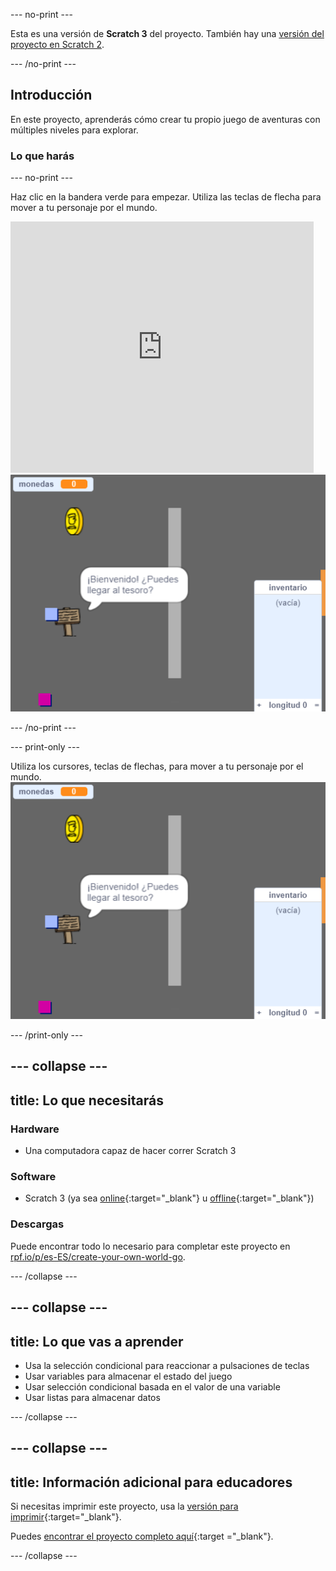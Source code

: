 --- no-print ---

Esta es una versión de **Scratch 3** del proyecto. También hay una [versión del proyecto en Scratch 2](https://projects.raspberrypi.org/es-ES/projects/create-your-own-world-scratch2).

--- /no-print ---

## Introducción

En este proyecto, aprenderás cómo crear tu propio juego de aventuras con múltiples niveles para explorar.

### Lo que harás

--- no-print ---

Haz clic en la bandera verde para empezar. Utiliza las teclas de flecha para mover a tu personaje por el mundo.

<div class="scratch-preview">
  <iframe allowtransparency="true" width="485" height="402" src="https://scratch.mit.edu/projects/embed/380872919/?autostart=false" frameborder="0" scrolling="no"></iframe>
  <img src="images/showcase.png">
</div>

--- /no-print ---

--- print-only ---

Utiliza los cursores, teclas de flechas, para mover a tu personaje por el mundo. ![showcase.png](images/showcase.png)

--- /print-only ---

--- collapse ---
---
title: Lo que necesitarás
---

### Hardware

- Una computadora capaz de hacer correr Scratch 3

### Software

- Scratch 3 (ya sea [online](http://rpf.io/scratchon){:target="_blank"} u [offline](http://rpf.io/scratchoff){:target="_blank"})

### Descargas

Puede encontrar todo lo necesario para completar este proyecto en [rpf.io/p/es-ES/create-your-own-world-go](https://rpf.io/p/es-ES/create-your-own-world-go).

--- /collapse ---

--- collapse ---
---
title: Lo que vas a aprender
---

- Usa la selección condicional para reaccionar a pulsaciones de teclas
- Usar variables para almacenar el estado del juego
- Usar selección condicional basada en el valor de una variable
- Usar listas para almacenar datos

--- /collapse ---

--- collapse ---
---
title: Información adicional para educadores
---

Si necesitas imprimir este proyecto, usa la [versión para imprimir](https://projects.raspberrypi.org/es-ES/projects/create-your-own-world/print){:target="_blank"}.

Puedes [encontrar el proyecto completo aquí](https://rpf.io/p/es-ES/create-your-own-world-get){:target ="_blank"}.

--- /collapse --- 
